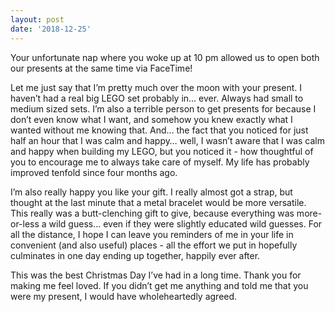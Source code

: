 ```yaml
---
layout: post
date: '2018-12-25'
---
```


Your unfortunate nap where you woke up at 10 pm allowed us to open both our presents at the same time via FaceTime!

Let me just say that I’m pretty much over the moon with your present. I haven’t had a real big LEGO set probably in… ever. Always had small to medium sized sets. I’m also a terrible person to get presents for because I don’t even know what I want, and somehow you knew exactly what I wanted without me knowing that. And… the fact that you noticed for just half an hour that I was calm and happy… well, I wasn’t aware that I was calm and happy when building my LEGO, but you noticed it - how thoughtful of you to encourage me to always take care of myself. My life has probably improved tenfold since four months ago. 

I’m also really happy you like your gift. I really almost got a strap, but thought at the last minute that a metal bracelet would be more versatile. This really was a butt-clenching gift to give, because everything was more-or-less a wild guess… even if they were slightly educated wild guesses. For all the distance, I hope I can leave you reminders of me in your life in convenient (and also useful) places - all the effort we put in hopefully culminates in one day ending up together, happily ever after. 

This was the best Christmas Day I’ve had in a long time. Thank you for making me feel loved. If you didn’t get me anything and told me that you were my present, I would have wholeheartedly agreed.